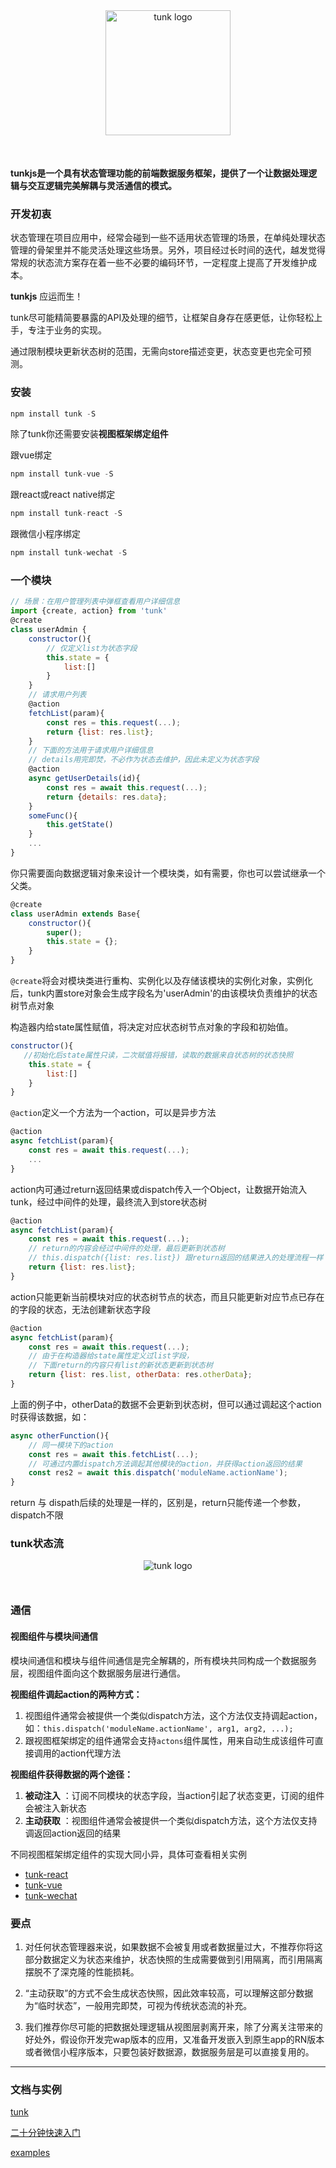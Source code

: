 
<div style="text-align:center; margin-bottom:50px;">
<img style="width: 200px;" src="https://github.com/tunkjs/gitbook-tunkjs/blob/master/img/logo1x.png?raw=true" alt="tunk logo">
</div>


#### tunkjs是一个具有状态管理功能的前端数据服务框架，提供了一个让数据处理逻辑与交互逻辑完美解耦与灵活通信的模式。 

### 开发初衷

状态管理在项目应用中，经常会碰到一些不适用状态管理的场景，在单纯处理状态管理的骨架里并不能灵活处理这些场景。另外，项目经过长时间的迭代，越发觉得常规的状态流方案存在着一些不必要的编码环节，一定程度上提高了开发维护成本。

**tunkjs** 应运而生！

tunk尽可能精简要暴露的API及处理的细节，让框架自身存在感更低，让你轻松上手，专注于业务的实现。

通过限制模块更新状态树的范围，无需向store描述变更，状态变更也完全可预测。

### 安装

````javascript
npm install tunk -S
````
除了tunk你还需要安装**视图框架绑定组件**

跟vue绑定

````javascript
npm install tunk-vue -S
````
跟react或react native绑定

````javascript
npm install tunk-react -S
````
跟微信小程序绑定

````javascript
npm install tunk-wechat -S
````

### 一个模块

````javascript
// 场景：在用户管理列表中弹框查看用户详细信息
import {create, action} from 'tunk'
@create
class userAdmin {
	constructor(){
		// 仅定义list为状态字段
		this.state = {
			list:[]
		}
	}
	// 请求用户列表
	@action
	fetchList(param){
		const res = this.request(...);
		return {list: res.list};
	}
	// 下面的方法用于请求用户详细信息
	// details用完即焚，不必作为状态去维护，因此未定义为状态字段
	@action
	async getUserDetails(id){
		const res = await this.request(...);
		return {details: res.data};
	}
	someFunc(){
		this.getState()
	}
	...
}
````

你只需要面向数据逻辑对象来设计一个模块类，如有需要，你也可以尝试继承一个父类。

````javascript
@create
class userAdmin extends Base{
	constructor(){
		super();
		this.state = {};
	}
}
````

`@create`将会对模块类进行重构、实例化以及存储该模块的实例化对象，实例化后，tunk内置store对象会生成字段名为'userAdmin'的由该模块负责维护的状态树节点对象

构造器内给state属性赋值，将决定对应状态树节点对象的字段和初始值。

````javascript
constructor(){
   //初始化后state属性只读，二次赋值将报错，读取的数据来自状态树的状态快照
	this.state = {
		list:[]
	}
}
````

`@action`定义一个方法为一个action，可以是异步方法

````javascript
@action
async fetchList(param){
	const res = await this.request(...);
	...
}
````

action内可通过return返回结果或dispatch传入一个Object，让数据开始流入tunk，经过中间件的处理，最终流入到store状态树

````javascript
@action
async fetchList(param){
	const res = await this.request(...);
	// return的内容会经过中间件的处理，最后更新到状态树
	// this.dispatch({list: res.list}) 跟return返回的结果进入的处理流程一样
	return {list: res.list};
}
````

action只能更新当前模块对应的状态树节点的状态，而且只能更新对应节点已存在的字段的状态，无法创建新状态字段

````javascript
@action
async fetchList(param){
	const res = await this.request(...);
	// 由于在构造器给state属性定义过list字段，
	// 下面return的内容只有list的新状态更新到状态树
	return {list: res.list, otherData: res.otherData};
}
````

上面的例子中，otherData的数据不会更新到状态树，但可以通过调起这个action时获得该数据，如：

````javascript
async otherFunction(){
	// 同一模块下的action
	const res = await this.fetchList(...);
	// 可通过内置dispatch方法调起其他模块的action，并获得action返回的结果
	const res2 = await this.dispatch('moduleName.actionName');
}
````

return 与 dispath后续的处理是一样的，区别是，return只能传递一个参数，dispatch不限


### tunk状态流

<div style="text-align:center; margin-bottom:50px;">
<img src="https://github.com/tunkjs/gitbook-tunkjs/blob/master/img/tunk-flow.png?raw=true" alt="tunk logo">
</div>


### 通信 


#### 视图组件与模块间通信

模块间通信和模块与组件间通信是完全解耦的，所有模块共同构成一个数据服务层，视图组件面向这个数据服务层进行通信。

**视图组件调起action的两种方式：**

1. 视图组件通常会被提供一个类似dispatch方法，这个方法仅支持调起action，如：`this.dispatch('moduleName.actionName', arg1, arg2, ...);`
2. 跟视图框架绑定的组件通常会支持`actons`组件属性，用来自动生成该组件可直接调用的action代理方法

**视图组件获得数据的两个途径：**

1. **被动注入** ：订阅不同模块的状态字段，当action引起了状态变更，订阅的组件会被注入新状态
2. **主动获取** ：视图组件通常会被提供一个类似dispatch方法，这个方法仅支持调返回action返回的结果

不同视图框架绑定组件的实现大同小异，具体可查看相关实例

* [tunk-react](https://github.com/tunkjs/gitbook-tunkjs/blob/master/doc/plugins/tunk-react.md)
* [tunk-vue](https://github.com/tunkjs/gitbook-tunkjs/blob/master/doc/plugins/tunk-vue.md)
* [tunk-wechat](https://github.com/tunkjs/gitbook-tunkjs/blob/master/doc/plugins/tunk-wechat.md)



### 要点


1. 对任何状态管理器来说，如果数据不会被复用或者数据量过大，不推荐你将这部分数据定义为状态来维护，状态快照的生成需要做到引用隔离，而引用隔离摆脱不了深克隆的性能损耗。

2. “主动获取”的方式不会生成状态快照，因此效率较高，可以理解这部分数据为“临时状态”，一般用完即焚，可视为传统状态流的补充。

3. 我们推荐你尽可能的把数据处理逻辑从视图层剥离开来，除了分离关注带来的好处外，假设你开发完wap版本的应用，又准备开发嵌入到原生app的RN版本或者微信小程序版本，只要包装好数据源，数据服务层是可以直接复用的。


----

### 文档与实例

[tunk](https://github.com/tunkjs/gitbook-tunkjs)

[二十分钟快速入门](https://github.com/tunkjs/gitbook-tunkjs/blob/master/doc/intro/20%E5%88%86%E9%92%9F%E5%BF%AB%E9%80%9F%E4%B8%8A%E6%89%8B.md)

[examples](https://github.com/tunkjs/examples)




